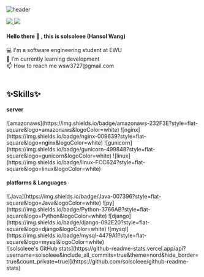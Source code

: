 <div align="left">

![header](https://capsule-render.vercel.app/api?type=waving&color=gradient&height=300&section=header&text=hansol&fontSize=70)


<a href="https://wsw3727.tistory.com/">
 <img src="https://img.shields.io/badge/Tistory-000000?style=flat-square&logo=Tistory&logoColor=white"/>
</a>
<a href="mailto:wsw3727@gmail.com">
 <img src="https://img.shields.io/badge/Gmail-EA4335?style=flat-square&logo=Gmail&logoColor=white"/>
</a>

<h4> Hello there 👋 , this is solsoleee (Hansol Wang) </h4>
 💻 I'm a software engineering student at EWU <br>
 🌱 I’m currently learning development <br>
 📫 How to reach me wsw3727@gmail.com <br>
<br>

<h2>✨Skills✨</h2>

<h4> server </h4>
![amazonaws](https://img.shields.io/badge/amazonaws-232F3E?style=flat-square&logo=amazonaws&logoColor=white) 
![nginx](https://img.shields.io/badge/nginx-009639?style=flat-square&logo=nginx&logoColor=white) 
![gunicorn](https://img.shields.io/badge/gunicorn-499848?style=flat-square&logo=gunicorn&logoColor=white) 
![linux](https://img.shields.io/badge/linux-FCC624?style=flat-square&logo=linux&logoColor=white)
<br>

<h4> platforms & Languages </h4>
![Java](https://img.shields.io/badge/Java-007396?style=flat-square&logo=Java&logoColor=white) 
![py](https://img.shields.io/badge/Python-3766AB?style=flat-square&logo=Python&logoColor=white) 
![django](https://img.shields.io/badge/django-092E20?style=flat-square&logo=django&logoColor=white)
![mysql](https://img.shields.io/badge/mysql-4479A1?style=flat-square&logo=mysql&logoColor=white)
  
<br>
![solsoleee's GitHub stats](https://github-readme-stats.vercel.app/api?username=solsoleee&include_all_commits=true&theme=nord&hide_border=true&count_private=true)](https://github.com/solsoleee/github-readme-stats)




</div>
